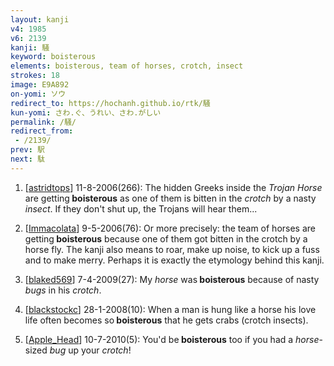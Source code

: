 ```yaml
---
layout: kanji
v4: 1985
v6: 2139
kanji: 騒
keyword: boisterous
elements: boisterous, team of horses, crotch, insect
strokes: 18
image: E9A892
on-yomi: ソウ
redirect_to: https://hochanh.github.io/rtk/騒
kun-yomi: さわ.ぐ、うれい、さわ.がしい
permalink: /騒/
redirect_from:
 - /2139/
prev: 駅
next: 駄
---
```


1) [<a href="http://kanji.koohii.com/profile/astridtops">astridtops</a>] 11-8-2006(266): The hidden Greeks inside the <em>Trojan Horse</em> are getting<strong> boisterous</strong> as one of them is bitten in the <em>crotch</em> by a nasty <em>insect</em>. If they don&#039;t shut up, the Trojans will hear them...

2) [<a href="http://kanji.koohii.com/profile/Immacolata">Immacolata</a>] 9-5-2006(76): Or more precisely: the team of horses are getting<strong> boisterous</strong> because one of them got bitten in the crotch by a horse fly. The kanji also means to roar, make up noise, to kick up a fuss and to make merry. Perhaps it is exactly the etymology behind this kanji.

3) [<a href="http://kanji.koohii.com/profile/blaked569">blaked569</a>] 7-4-2009(27): My <em>horse</em> was<strong> boisterous</strong> because of nasty <em>bugs</em> in his <em>crotch</em>.

4) [<a href="http://kanji.koohii.com/profile/blackstockc">blackstockc</a>] 28-1-2008(10): When a man is hung like a horse his love life often becomes so<strong> boisterous</strong> that he gets crabs (crotch insects).

5) [<a href="http://kanji.koohii.com/profile/Apple_Head">Apple_Head</a>] 10-7-2010(5): You&#039;d be<strong> boisterous</strong> too if you had a <em>horse</em>-sized <em>bug</em> up your <em>crotch</em>!


